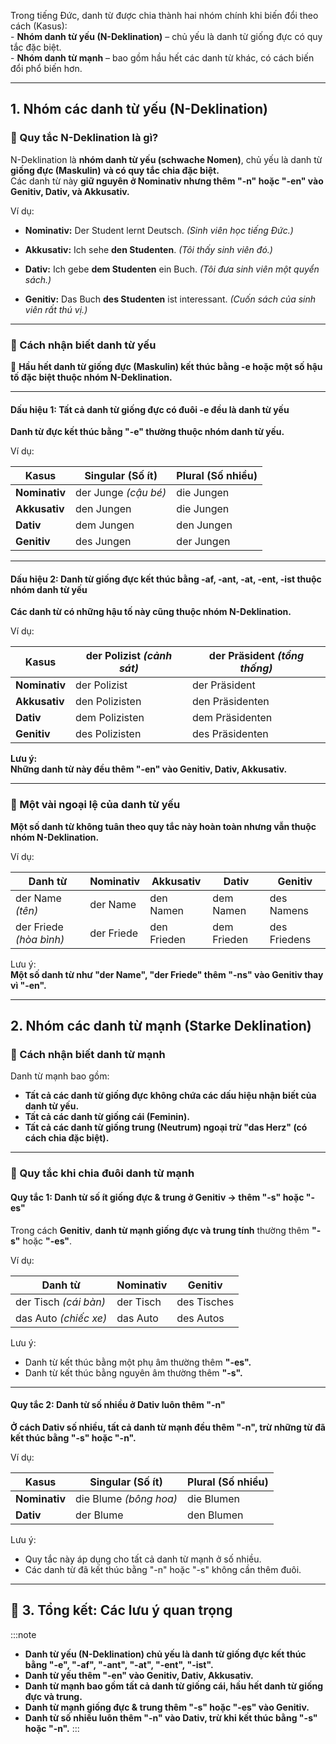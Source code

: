 
Trong tiếng Đức, danh từ được chia thành hai nhóm chính khi biến đổi theo cách (Kasus):  
	- **Nhóm danh từ yếu (N-Deklination)** – chủ yếu là danh từ giống đực có quy tắc đặc biệt.  
	- **Nhóm danh từ mạnh** – bao gồm hầu hết các danh từ khác, có cách biến đổi phổ biến hơn.


---


## **1. Nhóm các danh từ yếu (N-Deklination)**

### **🔹 Quy tắc N-Deklination là gì?**

N-Deklination là **nhóm danh từ yếu (schwache Nomen)**, chủ yếu là danh từ **giống đực (Maskulin)** **và có quy tắc chia đặc biệt.**  
Các danh từ này **giữ nguyên ở Nominativ nhưng thêm "-n" hoặc "-en" vào Genitiv, Dativ, và Akkusativ.**

Ví dụ:

- **Nominativ:** Der Student lernt Deutsch. 
	_(Sinh viên học tiếng Đức.)_

- **Akkusativ:** Ich sehe **den Studenten**. 
	_(Tôi thấy sinh viên đó.)_

- **Dativ:** Ich gebe **dem Studenten** ein Buch. 
	_(Tôi đưa sinh viên một quyển sách.)_

- **Genitiv:** Das Buch **des Studenten** ist interessant. 
	_(Cuốn sách của sinh viên rất thú vị.)_


---


### **🔹 Cách nhận biết danh từ yếu**

📌 **Hầu hết danh từ giống đực (Maskulin) kết thúc bằng -e hoặc một số hậu tố đặc biệt thuộc nhóm N-Deklination.**


---


####  **Dấu hiệu 1: Tất cả danh từ giống đực có đuôi -e đều là danh từ yếu**

**Danh từ đực kết thúc bằng "-e" thường thuộc nhóm danh từ yếu.**

Ví dụ:

|**Kasus**|**Singular** (Số ít)|**Plural** (Số nhiều)|
|---|---|---|
|**Nominativ**|der Junge _(cậu bé)_|die Jungen|
|**Akkusativ**|den Jungen|die Jungen|
|**Dativ**|dem Jungen|den Jungen|
|**Genitiv**|des Jungen|der Jungen|

---

#### **Dấu hiệu 2: Danh từ giống đực kết thúc bằng -af, -ant, -at, -ent, -ist thuộc nhóm danh từ yếu**

**Các danh từ có những hậu tố này cũng thuộc nhóm N-Deklination.**

Ví dụ:

|**Kasus**|**der Polizist** _(cảnh sát)_|**der Präsident** _(tổng thống)_|
|---|---|---|
|**Nominativ**|der Polizist|der Präsident|
|**Akkusativ**|den Polizisten|den Präsidenten|
|**Dativ**|dem Polizisten|dem Präsidenten|
|**Genitiv**|des Polizisten|des Präsidenten|

**Lưu ý:**  
  **Những danh từ này đều thêm "-en" vào Genitiv, Dativ, Akkusativ.**

---

### **🔹 Một vài ngoại lệ của danh từ yếu**

**Một số danh từ không tuân theo quy tắc này hoàn toàn nhưng vẫn thuộc nhóm N-Deklination.**

Ví dụ:

|**Danh từ**|**Nominativ**|**Akkusativ**|**Dativ**|**Genitiv**|
|---|---|---|---|---|
|der Name _(tên)_|der Name|den Namen|dem Namen|des Namens|
|der Friede _(hòa bình)_|der Friede|den Frieden|dem Frieden|des Friedens|

Lưu ý:  
  **Một số danh từ như "der Name", "der Friede" thêm "-ns" vào Genitiv thay vì "-en".**


---

## **2. Nhóm các danh từ mạnh (Starke Deklination)**

### **🔹 Cách nhận biết danh từ mạnh**

Danh từ mạnh bao gồm:  

- **Tất cả các danh từ giống đực không chứa các dấu hiệu nhận biết của danh từ yếu.**  
- **Tất cả các danh từ giống cái (Feminin).**  
- **Tất cả các danh từ giống trung (Neutrum) ngoại trừ "das Herz" (có cách chia đặc biệt).**


---

### **🔹 Quy tắc khi chia đuôi danh từ mạnh**

#### **Quy tắc 1: Danh từ số ít giống đực & trung ở Genitiv → thêm "-s" hoặc "-es"**

Trong cách **Genitiv**, **danh từ mạnh giống đực và trung tính** thường thêm **"-s"** hoặc **"-es"**.

Ví dụ:

|**Danh từ**|**Nominativ**|**Genitiv**|
|---|---|---|
|der Tisch _(cái bàn)_|der Tisch|des Tisches|
|das Auto _(chiếc xe)_|das Auto|des Autos|

Lưu ý:  
  - Danh từ kết thúc bằng một phụ âm thường thêm **"-es".**  
  - Danh từ kết thúc bằng nguyên âm thường thêm **"-s".**

---

#### **Quy tắc 2: Danh từ số nhiều ở Dativ luôn thêm "-n"**

**Ở cách Dativ số nhiều, tất cả danh từ mạnh đều thêm "-n", trừ những từ đã kết thúc bằng "-s" hoặc "-n".**

Ví dụ:

|**Kasus**|**Singular** (Số ít)|**Plural** (Số nhiều)|
|---|---|---|
|**Nominativ**|die Blume _(bông hoa)_|die Blumen|
|**Dativ**|der Blume|den Blumen|

Lưu ý:  
- Quy tắc này áp dụng cho tất cả danh từ mạnh ở số nhiều.  
- Các danh từ đã kết thúc bằng "-n" hoặc "-s" không cần thêm đuôi.

---

## **🎯 3. Tổng kết: Các lưu ý quan trọng**

:::note
  - **Danh từ yếu (N-Deklination) chủ yếu là danh từ giống đực kết thúc bằng "-e", "-af", "-ant", "-at", "-ent", "-ist".**  
  - **Danh từ yếu thêm "-en" vào Genitiv, Dativ, Akkusativ.**  
  - **Danh từ mạnh bao gồm tất cả danh từ giống cái, hầu hết danh từ giống đực và trung.**  
  - **Danh từ mạnh giống đực & trung thêm "-s" hoặc "-es" vào Genitiv.**  
  - **Danh từ số nhiều luôn thêm "-n" vào Dativ, trừ khi kết thúc bằng "-s" hoặc "-n".**
:::